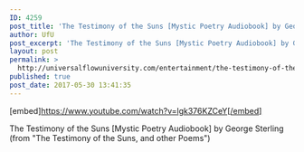 ```yaml
---
ID: 4259
post_title: 'The Testimony of the Suns [Mystic Poetry Audiobook] by George Sterling'
author: UfU
post_excerpt: 'The Testimony of the Suns [Mystic Poetry Audiobook] by George Sterling (from "The Testimony of the Suns, and other Poems")'
layout: post
permalink: >
  http://universalflowuniversity.com/entertainment/the-testimony-of-the-suns-mystic-poetry-audiobook-by-george-sterling/
published: true
post_date: 2017-05-30 13:41:35
---
```

[embed]https://www.youtube.com/watch?v=lgk376KZCeY[/embed]<br>
<p>The Testimony of the Suns [Mystic Poetry Audiobook] by George Sterling (from "The Testimony of the Suns, and other Poems")</p>